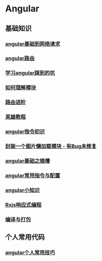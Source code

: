 # Angular
## 基础知识
### [angular基础到网络请求](angular之路)
### [angular路由](angular路由)
### [学习angular踩到的坑](学习angular踩到的坑)
### [如何理解模块](如何理解模块)
### [路由进阶](路由进阶)
### [英雄教程](英雄教程)
### [angular指令初识](angular指令小结)
### [封装一个图片懒加载模块 - 有Bug未修复](封装一个图片懒加载指令)
### [angular基础之插槽](angular基础-2)
### [angular常用指令与配置](angular常用指令与配置)
### [angular小知识](angular小知识)
### [Rxjs响应式编程](rxjs响应式编程)
### [编译与打包](编译与打包)
## 个人常用代码
### [angular个人常用技巧](angular个人常用技巧)
